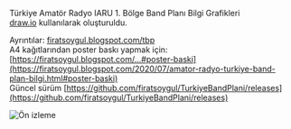 Türkiye Amatör Radyo IARU 1. Bölge Band Planı Bilgi Grafikleri  
[draw.io](https://draw.io) kullanılarak oluşturuldu. 

Ayrıntılar: [firatsoygul.blogspot.com/tbp](https://firatsoygul.blogspot.com/tbp)  
A4 kağıtlarından poster baskı yapmak için: [https://firatsoygul.blogspot.com/...#poster-baski](https://firatsoygul.blogspot.com/2020/07/amator-radyo-turkiye-band-plan-bilgi.html#poster-baski)  
Güncel sürüm [https://github.com/firatsoygul/TurkiyeBandPlani/releases](https://github.com/firatsoygul/TurkiyeBandPlani/releases)

![Ön izleme](https://github.com/firatsoygul/TurkiyeBandPlani/raw/master/preview.png)
